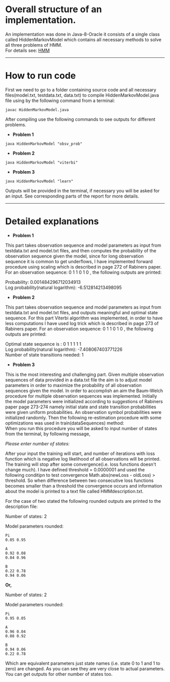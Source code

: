 

# Overall structure of an implementation.

An implementation was done in Java-8-Oracle it consists of a single class called
HiddenMarkovModel which contains all necessary methods to solve all three problems of HMM.  
For details see: [HMM](http://www.ece.ucsb.edu/Faculty/Rabiner/ece259/Reprints/tutorial%20on%20hmm%20and%20applications.pdf) 

---
# How to run code

First we need to go to a folder containing source code and all necessary files(model.txt, testdata.txt, data.txt) to compile HiddenMarkovModel.java file using by the following command from a terminal:

`javac HiddenMarkovModel.java` 

After compiling use the following commands to see outputs for different problems.

* **Problem 1**

`java HiddenMarkovModel "obsv_prob" `

* **Problem 2**

`java HiddenMarkovModel "viterbi" `

* **Problem 3**

`java HiddenMarkovModel "learn"`

Outputs will be provided in the terminal, if necessary you will be asked for an input. See corresponding parts of the report for more details.

---

# Detailed explanations

* **Problem 1**

This part takes observation sequence and model parameters as input from testdata.txt and model.txt files, and then computes the probability of the observation sequence given the model, since for long observation sequence it is common to get underflows, I have implemented forward procedure using scaling which is described in page 272 of Rabiners paper. 
For an observation sequence: 0 1 1 0 1 0 ,  the following outputs are printed:

Probability: 0.001484296712034913  
Log probability(natural logarithm): -6.512814213498095  


* **Problem 2**

This part takes observation sequence and model parameters as input from testdata.txt and model.txt files, and outputs meaningful and optimal state sequence. For this part Viterbi algorithm was implemented, in order to have less computations I have used log trick which is described in 
page 273 of Rabiners paper. 
For an observation sequence: 0 1 1 0 1 0 ,  the following outputs are printed:

Optimal state sequence is : 0 1 1 1 1 1  
Log probability(natural logarithm): -7.408067403771226  
Number of state transitions needed: 1  

* **Problem 3**

This is the most interesting and challenging part. Given multiple observation sequences of data provided in a data.txt file the aim is to adjust model parameters in order to maximize the probability of all observation sequences given the model. In order to accomplish an aim the Baum-Welch procedure for multiple observation sequences was implemented. Initially the model parameters were initialized according to suggestions of Rabiners paper page 273-274 namely  initial state and state transition probabilities were given uniform probabilities. An observation symbol probabilities were initialized randomly. Then the following re-estimation procedure with some optimizations was used in train(dataSequences) method:  
When you run this procedure you will be asked to input number of states from the terminal, by following message,  

*Please enter number of states:* 

After your input the training will start, and number of iterations with loss function which is negative  log likelihood of all observations will be printed. The training will stop after some convergence(i.e. loss functions doesn't change much). I have defined threshold = 0.0000001 and used the following conditipn to test convergence Math.abs(newLoss - oldLoss) > threshold.
So when difference between two consecutive loss functions becomes smaller than a threshold the convergence occurs and information about the model is printed to a text file called HMMdescription.txt.

For the case of two stated the following rounded outputs are printed to the description file:

Number of states: 2 

Model parameters rounded: 
```
Pi 
0.05 0.95 

A 
0.92 0.08 
0.04 0.96 

B 
0.22 0.78 
0.94 0.06
```
**Or,** 

Number of states: 2 

Model parameters rounded: 
```
Pi 
0.95 0.05 

A 
0.96 0.04 
0.08 0.92 

B 
0.94 0.06 
0.22 0.78
```
Which are equivalent parameters just state names (i.e. state 0 to 1 and 1 to zero) are changed. As you can see they are very close to actual parameters. You can get outputs for other number of states too. 

